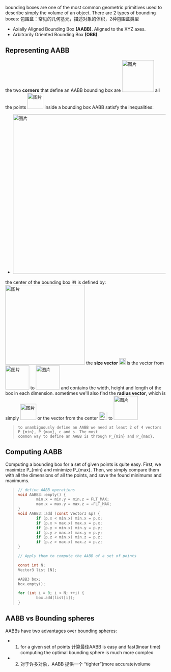 bounding boxes are one of the most common geometric primitives used to describe simply the volume of an object. There are 2 types of bounding boxes:
包围盒：常见的几何基元，描述对象的体积，2种包围盒类型
- Axially Aligned Bounding Box **(AABB)**. Aligned to the XYZ axes.
- Arbitrarily Oriented Bounding Box **(OBB)**.


## Representing AABB
the two **corners** that define an AABB bounding box are <img width="100" alt="图片" src="https://user-images.githubusercontent.com/31954987/227773239-a0d4cc6e-7fca-4cb5-a85c-6bc175fd796c.png"> all the points <img width="50" alt="图片" src="https://user-images.githubusercontent.com/31954987/227773286-a3cc13cd-d522-4497-9e60-fb144ff20f73.png"> inside a bounding box AABB satisfy the inequalities:

- <img width="500" alt="图片" src="https://user-images.githubusercontent.com/31954987/227773608-f40691e3-ad0a-413a-b693-ed6ea81b8d06.png">
the center of the bounding box <img width="15" alt="图片" src="https://user-images.githubusercontent.com/31954987/227773785-6cb11efe-6d8e-4284-a061-0d0c00df4873.png"> is defined by: <img width="250" alt="图片" src="https://user-images.githubusercontent.com/31954987/227773870-f86546ec-434d-486d-8dc1-f721531ec68a.png">
the **size vector** <img width="20" alt="图片" src="https://user-images.githubusercontent.com/31954987/227775769-e2999496-4323-4fa7-99da-3e334e9d3f5c.png">
 is the vector from <img width="75" alt="图片" src="https://user-images.githubusercontent.com/31954987/227774682-bec1936b-d4e1-4430-85d8-4abe431ad778.png"> to <img width="75" alt="图片" src="https://user-images.githubusercontent.com/31954987/227775562-ef2a58b3-0d96-4342-9c32-1b4f311699ed.png">
 and contains the width, height and length of the box in each dimension. sometimes we'll also find the **radius vector**, which is simply <img width="50" alt="图片" src="https://user-images.githubusercontent.com/31954987/227775639-f57a2a32-4f57-49b7-9ff8-ba4ab78fea8d.png">
 or the vector from the center <img width="25" alt="图片" src="https://user-images.githubusercontent.com/31954987/227775690-49e4dd33-e7b5-4cc4-bf52-8cac0c48c6af.png">
to <img width="75" alt="图片" src="https://user-images.githubusercontent.com/31954987/227775562-ef2a58b3-0d96-4342-9c32-1b4f311699ed.png">

> ```
> to unambiguously define an AABB we need at least 2 of 4 vectors P_{min}, P_{max}, c and s. The most 
> common way to define an AABB is through P_{min} and P_{max}.
> ```

## Computing AABB
Computing a bounding box for a set of given points is quite easy. First, we maximize P_{min} and minimize P_{max}. Then, we simply compare them with all the dimensions of all the points, and save the found minimums and maximums.

> ``` C
> // define AABB operations 
> void AABB3::empty() {
>         min.x = min.y = min.z = FLT_MAX;
>         max.x = max.y = max.z = −FLT_MAX;
> }
> void AABB3::add (const Vector3 &p) {
>         if (p.x < min.x) min.x = p.x;
>         if (p.x > max.x) max.x = p.x;
>         if (p.y < min.x) min.y = p.y;
>         if (p.y > max.x) max.y = p.y;
>         if (p.z < min.x) min.z = p.z;
>         if (p.z > max.x) max.z = p.z;
> }
> 
> // Apply them to compute the AABB of a set of points
> 
> const int N;
> Vector3 list [N];
> 
> AABB3 box;
> box.empty();
> 
> for (int i = 0; i < N; ++i) {
>         box.add(list[i]);
> }
> ```

## AABB vs Bounding spheres
AABBs have two advantages over bounding spheres:
- 1. for a given set of points 计算最佳AABB is easy and fast(linear time) computing the optimal bounding sphere is much more complex
- 2. 对于许多对象，AABB 提供一个 “tighter”(more accurate)volume
